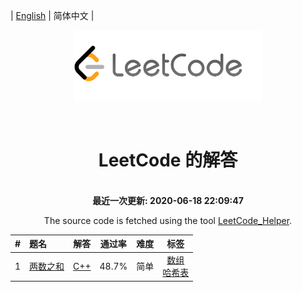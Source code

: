 
| [English](README_EN.md) | 简体中文 |

<p align="center"><img width="300" src="https://raw.githubusercontent.com/KivenCkl/LeetCode_Helper/master/imgs/leetcode-logo.png"></p>
<p align="center">
    <img src="https://img.shields.io/badge/用户-allan.wanglz@qq.com-blue.svg?" alt="">
    <img src="https://img.shields.io/badge/已解决-1/1685-blue.svg?" alt="">
    <img src="https://img.shields.io/badge/简单-1-green.svg?" alt="">
    <img src="https://img.shields.io/badge/中等-0-orange.svg?" alt="">
    <img src="https://img.shields.io/badge/困难-0-red.svg?" alt="">
</p>
<h1 align="center">LeetCode 的解答</h1>

<p align="center">
    <br>
    <b>最近一次更新: 2020-06-18 22:09:47</b>
    <br>
</p>
<!--请保留下面这行信息，让更多用户了解到这个小爬虫，衷心感谢您的支持-->
<p align="center">The source code is fetched using the tool <a href="https://github.com/KivenCkl/LeetCode_Helper">LeetCode_Helper</a>.</p>

| # | 题名 | 解答 | 通过率 | 难度 | 标签 |
|:--:|:-----|:---------:|:----:|:----:|:----:|
|1|[两数之和](Problemset/two-sum/README.md)|[C++](Problemset/two-sum/two-sum.cpp)|48.7%|简单|[数组](https://leetcode-cn.com/tag/array)<br>[哈希表](https://leetcode-cn.com/tag/hash-table)|
